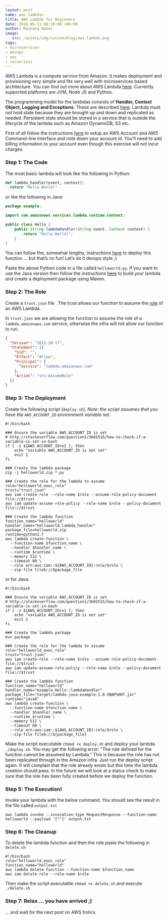 ```yaml
---
layout: post
name: aws-lambdas 
title: AWS Lambda for Beginners
date: 2016-05-11 00:20:00 +00:00
author: Mashooq Badar 
image:
   src: /assets/img/custom/blog/aws-lambda.png
tags:
- microservices 
- devops 
- aws
- serverless
---
```


AWS Lambda is a compute service from Amazon. It makes deployment and provisioning very simple and fits very well with microservices based architecture. You can find out more about AWS Lambda [here](http://docs.aws.amazon.com/lambda/latest/dg/welcome.html). Currently supported platforms are JVM, Node JS and Python. 

The programming model for the lambdas consists of **Handler, Context Object, Logging and Exceptions**. These are described [here](http://docs.aws.amazon.com/lambda/latest/dg/programming-model-v2.html). Lambda must not hold state because they are brought up and down and replicated as needed. Persistent state should be stored in a service that is outside the lifecycle of the lambda such as Amazon DynamoDB, S3 etc.

First of all follow the instructions [here](http://docs.aws.amazon.com/lambda/latest/dg/setup.html) to setup an AWS Account and AWS Command-line Interface and note down your account id. You'll need to add billing information to your account even though this exercise will not incur charges.

### Step 1: The Code
The most basic lambda will look like the following in Python:

```python
def lambda_handler(event, context):
  return "Hello World!"
```

or like the following in Java:

```java
package example;

import com.amazonaws.services.lambda.runtime.Context; 

public class Hello {
    public String lambdaHandler(String event, Context context) {
        return "Hello World!";
    }
}
```


You can follow the, somewhat lengthy, instructions [here](http://docs.aws.amazon.com/lambda/latest/dg/get-started-create-function.html) to deploy this function … but that’s no fun! Let’s do it devops style ;)

Paste the above Python code in a file called ```helloworld.py```. If you want to use the Java version then follow the instructions [here](http://docs.aws.amazon.com/lambda/latest/dg/java-create-jar-pkg-maven-no-ide.html) to build your lambda and create a deployment package using Maven.

### Step 2: The Role
Create a ```trust.json``` file . The trust allows our function to assume the [role](http://docs.aws.amazon.com/IAM/latest/UserGuide/id_roles.html) of an AWS Lambda. 

In ```trust.json``` we are allowing the function to assume the role of a ```lambda.amazonaws.com``` service, otherwise the infra will not allow our function to run.

```json
{
  "Version": "2012-10-17",
  "Statement": [{
    "Sid": "",
    "Effect": "Allow",
    "Principal": {
      "Service": "lambda.amazonaws.com"
    },
    "Action": "sts:AssumeRole"
  }]
}
```

### Step 3: The Deployment 

Create the following script (```deploy.sh```). _Note: the script assumes that you have the ```AWS_ACCOUNT_ID``` environment variable set._ 

```shell
#!/bin/bash

### Ensure the variable AWS_ACCOUNT_ID is set
# http://stackoverflow.com/questions/3601515/how-to-check-if-a-variable-is-set-in-bash
if [ -z ${AWS_ACCOUNT_ID+x} ]; then
    echo "variable AWS_ACCOUNT_ID is not set"
    exit 1
fi

### Create the lambda package
zip -j helloworld.zip *.py

### Create the role for the lambda to assume
role="helloworld_exec_role"
trust="trust.json"
aws iam create-role --role-name $role --assume-role-policy-document file://$trust
aws iam update-assume-role-policy --role-name $role --policy-document file://$trust

### Create the lambda function
function_name="helloworld"
handler_name="helloworld.lambda_handler"
package_file=helloworld.zip
runtime=python2.7
aws lambda create-function \
  --function-name $function_name \
  --handler $handler_name \
  --runtime $runtime \
  --memory 512 \
  --timeout 60 \
  --role arn:aws:iam::${AWS_ACCOUNT_ID}:role/$role \
  --zip-file fileb://$package_file
```

or for Java:

```shell
#!/bin/bash

### Ensure the variable AWS_ACCOUNT_ID is set
# http://stackoverflow.com/questions/3601515/how-to-check-if-a-variable-is-set-in-bash
if [ -z ${AWS_ACCOUNT_ID+x} ]; then
    echo "variable AWS_ACCOUNT_ID is not set"
    exit 1
fi

### Create the lambda package
mvn package

### Create the role for the lambda to assume
role="helloworld_exec_role"
trust="trust.json"
aws iam create-role --role-name $role --assume-role-policy-document file://$trust
aws iam update-assume-role-policy --role-name $role --policy-document file://$trust

### Create the lambda function
function_name="helloworld"
handler_name="example.Hello::lambdaHandler"
package_file="target/lambda-java-example-1.0-SNAPSHOT.jar"
runtime="java8"
aws lambda create-function \
  --function-name $function_name \
  --handler $handler_name \
  --runtime $runtime \
  --memory 512 \
  --timeout 60 \
  --role arn:aws:iam::${AWS_ACCOUNT_ID}:role/$role \
  --zip-file fileb://${package_file}
```

Make the script executable ```chmod +x deploy.sh``` and deploy your lambda ```./deploy.sh```. You may get the following error: "The role defined for the function cannot be assumed by Lambda." This is because the role has not been replicated through in the Amazon infra. Just run the deploy script again. It will complain that the role already exists but this time the lambda creation should pass. In the future we will look at a status check to make sure that the role has been fully created before we deploy the function.

### Step 5: The Execution!

Invoke your lambda with the below command. You should see the result in the file called ```output.txt```
 
```shell
aws lambda invoke --invocation-type RequestResponse --function-name helloworld --payload '[""]' output.txt
```

### Step 6: The Cleanup

To delete the lambda function and then the role paste the following in ```delete.sh```

```shell
#!/bin/bash
role="helloworld_exec_role"
function_name="helloworld"
aws lambda delete-function --function-name $function_name
aws iam delete-role --role-name $role
```

Then make the script executable ```chmod +x delete.sh``` and execute ```./delete.sh```

### Step 7: Relax ... you have arrived ;)
... and wait for the next post on AWS frolics 
